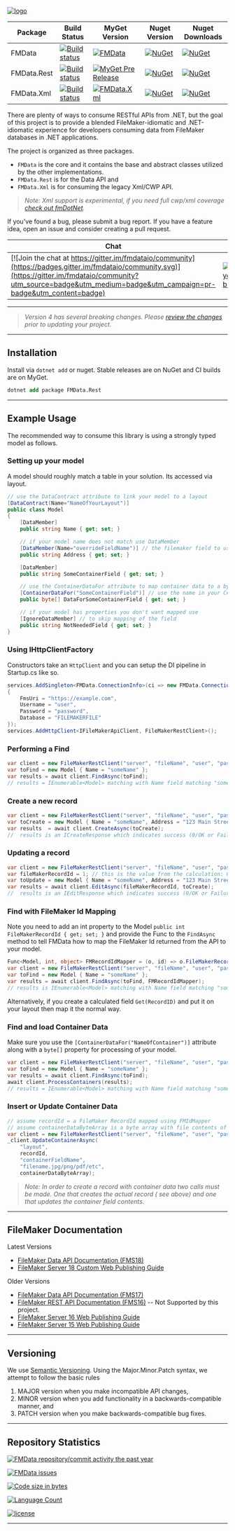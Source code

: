 [![logo](https://repository-images.githubusercontent.com/126491080/72f6dd80-78ac-11e9-9d45-939bae6a8cb5)](https://github.com/fuzzzerd/fmdata)

| Package | Build Status |  MyGet Version | Nuget Version | Nuget Downloads |
|---|---|---|---|---|
| FMData | [![Build status](https://ci.appveyor.com/api/projects/status/nnqby0f5rpcsl3uv?svg=true)](https://ci.appveyor.com/project/fuzzzerd/fmdata) | [![FMData](https://img.shields.io/myget/filemaker/vpre/FMData.svg?style=flat-square)](https://www.myget.org/feed/filemaker/package/nuget/FMData) | [![NuGet](https://img.shields.io/nuget/v/FMData.svg?style=flat-square)](https://www.nuget.org/packages/FMData/) | [![NuGet](https://img.shields.io/nuget/dt/FMData.svg?style=flat-square)](https://www.nuget.org/packages/FMData/)|
| FMData.Rest | [![Build status](https://ci.appveyor.com/api/projects/status/nnqby0f5rpcsl3uv?svg=true)](https://ci.appveyor.com/project/fuzzzerd/fmdata) | [![MyGet Pre Release](https://img.shields.io/myget/filemaker/vpre/FMData.Rest.svg?style=flat-square)](https://www.myget.org/feed/filemaker/package/nuget/FMData.Rest) | [![NuGet](https://img.shields.io/nuget/v/FMData.Rest.svg?style=flat-square)](https://www.nuget.org/packages/FMData.Rest/) | [![NuGet](https://img.shields.io/nuget/dt/FMData.Rest.svg?style=flat-square)](https://www.nuget.org/packages/FMData.Rest/)|
| FMData.Xml  | [![Build status](https://ci.appveyor.com/api/projects/status/nnqby0f5rpcsl3uv?svg=true)](https://ci.appveyor.com/project/fuzzzerd/fmdata) | [![FMData.Xml](https://img.shields.io/myget/filemaker/vpre/FMData.Xml.svg?style=flat-square)](https://www.myget.org/feed/filemaker/package/nuget/FMData.Xml/) | [![NuGet](https://img.shields.io/nuget/v/FMData.Xml.svg?style=flat-square)](https://www.nuget.org/packages/FMData.Xml/) | [![NuGet](https://img.shields.io/nuget/dt/FMData.Xml.svg?style=flat-square)](https://www.nuget.org/packages/FMData.Xml/)|

There are plenty of ways to consume RESTful APIs from .NET, but the goal of this project is to provide a blended FileMaker-idiomatic and .NET-idiomatic experience for developers consuming data from FileMaker databases in .NET applications.

The project is organized as three packages.

- `FMData` is the core and it contains the base and abstract classes utilized by the other implementations.
- `FMData.Rest` is for the Data API and
- `FMData.Xml` is for consuming the legacy Xml/CWP API.

> *Note: Xml support is experimental, if you need full cwp/xml coverage [check out fmDotNet](https://github.com/fuzzzerd/fmdotnet).*

If you've found a bug, please submit a bug report. If you have a feature idea, open an issue and consider creating a pull request.

| Chat | Tests | Grade | Activity | License |
| ---- | ---- | ---- | ---- | ---- |
| [![Join the chat at https://gitter.im/fmdataio/community](https://badges.gitter.im/fmdataio/community.svg)](https://gitter.im/fmdataio/community?utm_source=badge&utm_medium=badge&utm_campaign=pr-badge&utm_content=badge)| [![AppVeyor tests branch](https://img.shields.io/appveyor/tests/fuzzzerd/fmdata/dev.svg?style=flat-square)](https://ci.appveyor.com/project/fuzzzerd/fmdata/build/tests) | [![CodeFactor](https://www.codefactor.io/repository/github/fuzzzerd/fmdata/badge)](https://www.codefactor.io/repository/github/fuzzzerd/fmdata) | [![FMData repository/commit activity](https://img.shields.io/github/commit-activity/w/fuzzzerd/fmdata.svg?style=flat-square)](https://github.com/fuzzzerd/fmdata/commits/master)|[![license](https://img.shields.io/github/license/fuzzzerd/fmdata.svg?style=flat-square)](https://github.com/fuzzzerd/fmdata/blob/master/LICENSE) |

-----
> *Version 4 has several breaking changes. Please [review the changes](https://github.com/fuzzzerd/fmdata/milestone/5?closed=1) prior to updating your project.*
-----

## Installation

Install via `dotnet add` or nuget. Stable releases are on NuGet and CI builds are on MyGet.

```ps
dotnet add package FMData.Rest
```

-----

## Example Usage

The recommended way to consume this library is using a strongly typed model as follows.

### Setting up your model

A model should roughly match a table in your solution. Its accessed via layout.

```csharp
// use the DataContract attribute to link your model to a layout
[DataContract(Name="NameOfYourLayout")]
public class Model
{
    [DataMember]
    public string Name { get; set; }

    // if your model name does not match use DataMember
    [DataMember(Name="overrideFieldName")] // the filemaker field to use
    public string Address { get; set; }

    [DataMember]
    public string SomeContainerField { get; set; }

    // use the ContainerDataFor attribute to map container data to a byte[]
    [ContainerDataFor("SomeContainerField")] // use the name in your C# model
    public byte[] DataForSomeContainerField { get; set; }

    // if your model has properties you don't want mapped use
    [IgnoreDataMember] // to skip mapping of the field
    public string NotNeededField { get; set; }
}
```

### Using IHttpClientFactory

Constructors take an `HttpClient` and you can setup the DI pipeline in Startup.cs like so.

```csharp
services.AddSingleton<FMData.ConnectionInfo>(ci => new FMData.ConnectionInfo
{
    FmsUri = "https://example.com",
    Username = "user",
    Password = "password",
    Database = "FILEMAKERFILE"
});
services.AddHttpClient<IFileMakerApiClient, FileMakerRestClient>();
```

### Performing a Find

```csharp
var client = new FileMakerRestClient("server", "fileName", "user", "pass"); // without .fmp12
var toFind = new Model { Name = "someName" };
var results = await client.FindAsync(toFind);
// results = IEnumerable<Model> matching with Name field matching "someName" as a FileMaker Findrequest.
```

### Create a new record

```csharp
var client = new FileMakerRestClient("server", "fileName", "user", "pass"); // without .fmp12
var toCreate = new Model { Name = "someName", Address = "123 Main Street" };
var results  = await client.CreateAsync(toCreate);
//  results is an ICreateResponse which indicates success (0/OK or Failure with FMS code/message)
```

### Updating a record

```csharp
var client = new FileMakerRestClient("server", "fileName", "user", "pass"); // without .fmp12
var fileMakerRecordId = 1; // this is the value from the calculation: Get(RecordID)
var toUpdate = new Model { Name = "someName", Address = "123 Main Street" };
var results = await client.EditAsync(fileMakerRecordId, toCreate);
//  results is an IEditResponse which indicates success (0/OK or Failure with FMS code/message)
```

### Find with FileMaker Id Mapping

Note you need to add an int property to the Model `public int FileMakerRecordId { get; set; }` and provide the Func to the `FindAsync` method to tell FMData how to map the FileMaker Id returned from the API to your model.

```csharp
Func<Model, int, object> FMRecordIdMapper = (o, id) => o.FileMakerRecordId = id;
var client = new FileMakerRestClient("server", "fileName", "user", "pass"); // without .fmp12
var toFind = new Model { Name = "someName" };
var results = await client.FindAsync(toFind, FMRecordIdMapper);
// results is IEnumerable<Model> matching with Name field matching "someName" as a FileMaker Findrequest.
```

Alternatively, if you create a calculated field `Get(RecordID)` and put it on your layout then map it the normal way.

### Find and load Container Data

Make sure you use the `[ContainerDataFor("NameOfContainer")]` attribute along with a `byte[]` property for processing of your model.

```csharp
var client = new FileMakerRestClient("server", "fileName", "user", "pass"); // without .fmp12
var toFind = new Model { Name = "someName" };
var results = await client.FindAsync(toFind);
await client.ProcessContainers(results);
// results = IEnumerable<Model> matching with Name field matching "someName" as a FileMaker Findrequest.
```

### Insert or Update Container Data

```csharp
// assume recordId = a FileMaker RecordId mapped using FMIdMapper
// assume containerDataByteArray is a byte array with file contents of some sort
var client = new FileMakerRestClient("server", "fileName", "user", "pass"); // without .fmp12
_client.UpdateContainerAsync(
    "layout",
    recordId,
    "containerFieldName",
    "filename.jpg/png/pdf/etc",
    containerDataByteArray);
```

> *Note: In order to create a record with container data two calls must be made. One that creates the actual record ( see above) and one that updates the container field contents.*

-----

## FileMaker Documentation

Latest Versions

- [FileMaker Data API Documentation (FMS18)](https://fmhelp.filemaker.com/docs/18/en/dataapi/)
- [FileMaker Server 18 Custom Web Publishing Guide](https://fmhelp.filemaker.com/docs/18/en/fms18_cwp_guide.pdf)

Older Versions

- [FileMaker Data API Documentation (FMS17)](https://fmhelp.filemaker.com/docs/17/en/dataapi/)
- [FileMaker REST API Documentation (FMS16)](https://fmhelp.filemaker.com/docs/16/en/restapi/) -- Not Supported by this project.
- [FileMaker Server 16 Web Publishing Guide](https://fmhelp.filemaker.com/docs/16/en/fms16_cwp_guide.pdf)
- [FileMaker Server 15 Web Publishing Guide](https://fmhelp.filemaker.com/docs/15/en/fms15_cwp_guide.pdf)

-----

## Versioning

We use [Semantic Versioning](http://semver.org/). Using the Major.Minor.Patch syntax, we attempt to follow the basic rules

 1. MAJOR version when you make incompatible API changes,
 2. MINOR version when you add functionality in a backwards-compatible manner, and
 3. PATCH version when you make backwards-compatible bug fixes.

-----

## Repository Statistics

[![FMData repository/commit activity the past year](https://img.shields.io/github/commit-activity/y/fuzzzerd/fmdata.svg?style=flat-square)](https://github.com/fuzzzerd/fmdata/commits/master)

[![FMData issues](https://img.shields.io/github/issues/fuzzzerd/fmdata.svg?style=flat-square)](https://github.com/fuzzzerd/fmdata/issues)

[![Code size in bytes](https://img.shields.io/github/languages/code-size/fuzzzerd/fmdata.svg?style=flat-square)](https://github.com/fuzzzerd/fmdata/commits/master)

[![Language Count](https://img.shields.io/github/languages/count/fuzzzerd/fmdata.svg?style=flat-square)](https://github.com/fuzzzerd/fmdata/commits/master)

[![license](https://img.shields.io/github/license/fuzzzerd/fmdata.svg?style=flat-square)](https://github.com/fuzzzerd/fmdata/blob/master/LICENSE)

-----
